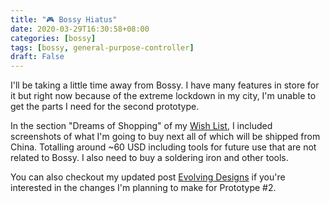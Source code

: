```yaml
---
title: "🎮 Bossy Hiatus"
date: 2020-03-29T16:30:58+08:00
categories: [bossy]
tags: [bossy, general-purpose-controller]
draft: False
---
```


I'll be taking a little time away from Bossy.
I have many features in store for it but right now
because of the extreme lockdown in my city, I'm unable to get
the parts I need for the second prototype.

In the section "Dreams of Shopping" of my
[Wish List](https://mithi.github.io/robotics-blog/wish-list/), I included screenshots of what I'm going to buy next all of which will be shipped from China. Totalling around ~60 USD
including tools for future use that are not related to Bossy.
I also need to buy a soldering iron and other tools.


You can also checkout my updated post [Evolving Designs](/robotics-blog/blog/bossy/03-evolving-designs/)
if you're interested in the changes I'm planning to make for Prototype #2.

